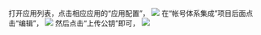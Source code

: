 打开应用列表，点击相应应用的“应用配置”，
![](http://imgcache.tce.fsphere.cn/static/mccdn.qcloud.com/static/img/6f2f863ed70d23514d55e276a3f5f7d0/image.png)
在“帐号体系集成”项目后面点击“编辑”，
![](http://imgcache.tce.fsphere.cn/static/mccdn.qcloud.com/static/img/9f8a42c8081dfef84fbe2cb47e830edc/image.png)
然后点击“上传公钥”即可，
![](http://imgcache.tce.fsphere.cn/static/mccdn.qcloud.com/static/img/d12a2d0b55cec6ddda67c708a65fdba0/image.png)
